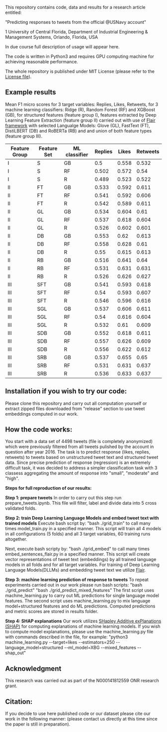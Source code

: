 This repository contains code, data and results for a research article entitled:

"Predicting responses to tweets from the official @USNavy account"

1 University of Central Florida, Department of Industrial Engineering & Management Systems, Orlando, Florida, USA </br>

In due course full description of usage will appear here.

The code is written in Python3 and requires GPU computing machine for achieving reasonable performance.

The whole repository is published under MIT License (please refer to the [License file](https://github.com/krzysztoffiok/predicting-response-to-tweets/blob/master/LICENSE)).

## Example results

Mean F1 micro scores for 3 target variables: Replies, Likes, Retweets, for 3 machine learning classifiers: Ridge (R), Random Forest (RF) and XGBoost (GB), for structured features (feature group I), features extracted by Deep Learning Feature Extraction (feature group II) carried out with use of [Flair framework](https://github.com/flairNLP/flair)  with selected Langualge Models: Glove (GL), FastText (FT), DistiLBERT (DB) and RoBERTa (RB) and and union of both feature types (feature group III).


Feature Group | Feature Set | ML classifier | Replies | Likes | Retweets
-- | -- | -- | -- | -- | --
I | S | GB | 0.5 | 0.558 | 0.532
I | S | RF | 0.502 | 0.572 | 0.54
I | S | R | 0.489 | 0.523 | 0.522
II | FT | GB | 0.533 | 0.592 | 0.611
II | FT | RF | 0.541 | 0.592 | 0.606
II | FT | R | 0.542 | 0.589 | 0.611
II | GL | GB | 0.534 | 0.604 | 0.61
II | GL | RF | 0.537 | 0.618 | 0.604
II | GL | R | 0.526 | 0.602 | 0.601
II | DB | GB | 0.553 | 0.62 | 0.613
II | DB | RF | 0.558 | 0.628 | 0.61
II | DB | R | 0.55 | 0.615 | 0.613
II | RB | GB | 0.516 | 0.641 | 0.64
II | RB | RF | 0.531 | 0.631 | 0.631
II | RB | R | 0.526 | 0.626 | 0.627
III | SFT | GB | 0.541 | 0.593 | 0.618
III | SFT | RF | 0.54 | 0.593 | 0.607
III | SFT | R | 0.546 | 0.596 | 0.616
III | SGL | GB | 0.537 | 0.606 | 0.611
III | SGL | RF | 0.54 | 0.616 | 0.604
III | SGL | R | 0.532 | 0.61 | 0.609
III | SDB | GB | 0.552 | 0.618 | 0.611
III | SDB | RF | 0.557 | 0.626 | 0.609
III | SDB | R | 0.556 | 0.622 | 0.612
III | SRB | GB | 0.537 | 0.655 | 0.65
III | SRB | RF | 0.531 | 0.631 | 0.637
III | SRB | R | 0.536 | 0.633 | 0.637



## Installation if you wish to try our code:
Please clone this repository and carry out all computation yourself or extract zipped files downloaded from "release" section to use tweet embeddings computed in our work.

## How the code works:
You start with a data set of 4498 tweets (file is completely anonymized) which were previously filtered from all tweets pulished by the account in question after year 2016. The task is to predict response (likes, replies, retweets) to tweets based on unstructured tweet text and structured tweet data. Since precise prediction of response (regression) is an extremely difficult task, it was decided to address a simpler classification task with 3 classess aggregating the amount of response into "small", "moderate" and "high".

<strong>Steps for full reproduction of our results:</strong>

<strong>Step 1: prepare tweets</strong>
In order to carry out this step run prepare_tweets.ipynb. This file will filter, label and divide data into 5 cross validated folds.

<strong>Step 2: train Deep Learning Language Models and embed tweet text with trained models</strong>
Execute bash script by: "bash ./grid_train" to call many times model_train.py in a specified manner. This script will train all 4 models in all configurations (5 folds) and all 3 target variables, 60 training runs altogether.

Next, execute bash scripty by: "bash ./grid_embed" to call many times embed_sentences_flair.py in a specified manner. This script will create vector representations of tweet text (embeddings) by all trained language models in all folds and for all target variables. For training of Deep Learning Language Models(DLLMs) and embedding tweet text we utilize [Flair](https://github.com/flairNLP/flair).

<strong>Step 3: machine learning prediction of response to tweets</strong>
To repeat experiments carried out in our work please run bash scripts:
"bash ./grid_predict"
"bash ./grid_predict_mixed_features"
The first script uses machine_learning.py to carry out ML predictions for single language model features. The second script uses machine_learning.py to mix language model+structured features and do ML predictions. Computed predictions and metric scores are stored in results folder.

<strong>Step 4: SHAP explanations</strong>
Our work utilizes [SHapley Additive exPlanations (SHAP)](https://github.com/slundberg/shap) for computing explanations of machine learning models.
If you wish to compute model explanations, please use the machine_learning.py file with commands described in the file, for example: "python3 machine_learning.py --target=likes --estimators=250 --language_model=structured  --ml_model=XBG --mixed_features --shap_out"

## Acknowledgment
This research was carried out as part of the N000141812559 ONR research grant.

## Citation:<br/>
If you decide to use here published code or our dataset please cite our work in the following manner:
(please contact us directly at this time since the paper is still in preparation).
